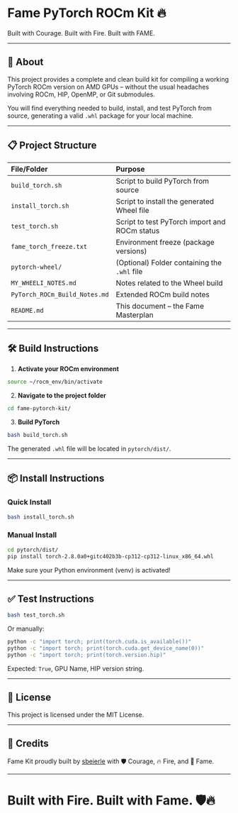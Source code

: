 # Fame PyTorch ROCm Kit 🔥

Built with Courage. Built with Fire. Built with FAME.

---

## 🚀 About

This project provides a complete and clean build kit for compiling a working PyTorch ROCm version on AMD GPUs – without the usual headaches involving ROCm, HIP, OpenMP, or Git submodules.

You will find everything needed to build, install, and test PyTorch from source, generating a valid `.whl` package for your local machine.

---

## 📋 Project Structure

| File/Folder | Purpose |
|:------------|:--------|
| `build_torch.sh` | Script to build PyTorch from source |
| `install_torch.sh` | Script to install the generated Wheel file |
| `test_torch.sh` | Script to test PyTorch import and ROCm status |
| `fame_torch_freeze.txt` | Environment freeze (package versions) |
| `pytorch-wheel/` | (Optional) Folder containing the `.whl` file |
| `MY_WHEELI_NOTES.md` | Notes related to the Wheel build |
| `PyTorch_ROCm_Build_Notes.md` | Extended ROCm build notes |
| `README.md` | This document – the Fame Masterplan |

---

## 🛠️ Build Instructions

1. **Activate your ROCm environment**

```bash
source ~/rocm_env/bin/activate
```

2. **Navigate to the project folder**

```bash
cd fame-pytorch-kit/
```

3. **Build PyTorch**

```bash
bash build_torch.sh
```

The generated `.whl` file will be located in `pytorch/dist/`.

---

## 📦 Install Instructions

### Quick Install

```bash
bash install_torch.sh
```

### Manual Install

```bash
cd pytorch/dist/
pip install torch-2.8.0a0+gitc402b3b-cp312-cp312-linux_x86_64.whl

```

Make sure your Python environment (venv) is activated!

---

## ✅ Test Instructions

```bash
bash test_torch.sh
```

Or manually:

```bash
python -c "import torch; print(torch.cuda.is_available())"
python -c "import torch; print(torch.cuda.get_device_name(0))"
python -c "import torch; print(torch.version.hip)"
```

Expected: `True`, GPU Name, HIP version string.

---

## 📜 License

This project is licensed under the MIT License.

---

## 🤝 Credits

Fame Kit proudly built by [sbeierle](https://github.com/sbeierle) with 🛡️ Courage, 🔥 Fire, and 🚀 Fame.

---

# Built with Fire. Built with Fame. 🛡️🔥
